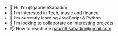 - 👋 Hi, I’m @gabrieleSabadini
- 👀 I’m interested in Tech, music and finance
- 🌱 I’m currently learning JavaScript & Python
- 💞️ I’m looking to collaborate on interesting projects
- 📫 How to reach me gabri19.sabadini@gmail.com

<!---
gabrieleSabadini/gabrieleSabadini is a ✨ special ✨ repository because its `README.md` (this file) appears on your GitHub profile.
You can click the Preview link to take a look at your changes.
--->
